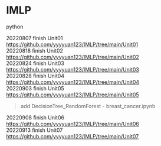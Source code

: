 # IMLP
python

20220807 finish Unit01 https://github.com/yyyyuan123/IMLP/tree/main/Unit01  
20220818 finish Unit02 https://github.com/yyyyuan123/IMLP/tree/main/Unit02  
20220824 finish Unit03 https://github.com/yyyyuan123/IMLP/tree/main/Unit03  
20220828 finish Unit04 https://github.com/yyyyuan123/IMLP/tree/main/Unit04  
20220903 finish Unit05 https://github.com/yyyyuan123/IMLP/tree/main/Unit05
 > add DecisionTree_RandomForest - breast_cancer.ipynb
 
20220908 finish Unit06 https://github.com/yyyyuan123/IMLP/tree/main/Unit06  
20220913 finish Unit07 https://github.com/yyyyuan123/IMLP/tree/main/Unit07